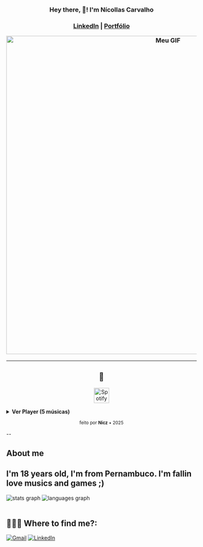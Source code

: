 <h3 align="center"> Hey there, 👋! I'm Nícollas Carvalho<h3>

<p align="center"> <a href="https://www.linkedin.com/in/n%C3%ADcollas-carvalho-a36057366/">LinkedIn</a> |
 <a href="https://preview.canva.site/1e618f56-7205-4756-bde2-0191aa23ef11/portfolionicollascarvalho.com/mysite">Portfólio</a>
 
</p>

<!-- HERO GIF -->
<p align="center">
  <img src="https://i.pinimg.com/originals/48/7G/8M/487G8MQcN.gif" alt="Meu GIF" width="840" />
</p>

---

<h2 align="center">🎵</h2>

<p align="center">
  <!-- Ícone Spotify linkando para sua conta -->
  <a href="https://open.spotify.com/user/9of7z53xqr6yxjt5rzsf0qjbc?si=dcbac28da27e4a8f" target="_blank">
    <img src="https://cdn-icons-png.flaticon.com/512/2111/2111624.png" width="40px" alt="Spotify"/>
  </a>
</p>

<details>
  <summary><b>Ver Player (5 músicas)</b></summary>

  <ol>
    <li>
      <p><b>Faixa 01 — Juice Wrld feat Lil Uzi Vert - Wasted</b></p>
      <audio controls src="https://raw.githubusercontent.com/nicollascarvalh0/portfolio-musicas/main/assets/musicas/faixa-01.mp3"></audio>
      <p><a href="https://youtu.be/1-ekpg6P-Cs?si=JX1BxI37rv3dZ3wG" target="_blank">Ouvir completo no YouTube</a></p>
    </li>

    <li>
      <p><b>Faixa 02 — Lil Uzi Vert - xo tour llif3</b></p>
      <audio controls src="https://raw.githubusercontent.com/nicollascarvalh0/portfolio-musicas/main/assets/musicas/faixa-02.mp3"></audio>
      <p><a href="https://youtu.be/OED7_Oha0EQ?si=T_4S-3lA-ocI6nD-" target="_blank">Ouvir completo no YouTube</a></p>
    </li>

    <li>
      <p><b>Faixa 03 — Playboi Carti - 24 Songs</b></p>
      <audio controls src="https://raw.githubusercontent.com/nicollascarvalh0/portfolio-musicas/main/assets/musicas/faixa-03.mp3"></audio>
      <p><a href="https://youtu.be/gGM57qdQGT4?si=kp8E-JNdLf7AYMIJ" target="_blank">Ouvir completo no YouTube</a></p>
    </li>

    <li>
      <p><b>Faixa 04 — Drake - Own It</b></p>
      <audio controls src="https://raw.githubusercontent.com/nicollascarvalh0/portfolio-musicas/main/assets/musicas/faixa-04.mp3"></audio>
      <p><a href="https://youtu.be/KDnqwrzhTe8?si=o_jVzcIlv6tyCy9_" target="_blank">Ouvir completo no YouTube</a></p>
    </li>

    <li>
      <p><b>Faixa 05 — Playboi Carti - Bando</b></p>
      <audio controls src="https://raw.githubusercontent.com/nicollascarvalh0/portfolio-musicas/main/assets/musicas/faixa-05.mp3"></audio>
      <p><a href="https://youtu.be/cX24KlL8klY?si=lT4b5qMKHXn4JrhZ" target="_blank">Ouvir completo no YouTube</a></p>
    </li>
  </ol>

</details>

<p align="center">
  <sub>feito por <b>Nicz</b> • 2025</sub>
</p>

--
## About me 
I'm 18 years old,  I'm from Pernambuco. I'm fallin love musics and games ;)
--

<div align="left">
  <img src="https://github-readme-stats.vercel.app/api?username=nicollascarvalh0&hide_title=false&hide_rank=false&show_icons=true&include_all_commits=true&count_private=true&disable_animations=false&theme=nord&locale=en&hide_border=false&order=1" alt="stats graph"  />
  <img src="https://github-readme-stats.vercel.app/api/top-langs?username=nicollascarvalh0&locale=en&hide_title=false&layout=compact&card_width=320&langs_count=8&theme=nord&hide_border=false&order=2" alt="languages graph"  />
</div>

<br>

## 👨🏻‍💻 Where to find me?:
<p align="left">
  <a href="mailto:nicollaascarvalho@gmail.com" title="Gmail">
  <img src="https://img.shields.io/badge/-Gmail-FF0000?style=flat-square&labelColor=FF0000&logo=gmail&logoColor=white&link=https://mail.google.com/mail/u/0/#inbox" alt="Gmail"/></a>
  <a href="https://www.linkedin.com/in/n%C3%ADcollas-carvalho-a36057366/" title="LinkedIn">
  <img src="https://img.shields.io/badge/-Linkedin-0e76a8?style=flat-square&logo=Linkedin&logoColor=white&link=LINK-DO-SEU-LINKEDIN" alt="LinkedIn"/></a>

 




